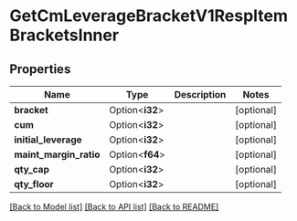 # GetCmLeverageBracketV1RespItemBracketsInner

## Properties

Name | Type | Description | Notes
------------ | ------------- | ------------- | -------------
**bracket** | Option<**i32**> |  | [optional]
**cum** | Option<**i32**> |  | [optional]
**initial_leverage** | Option<**i32**> |  | [optional]
**maint_margin_ratio** | Option<**f64**> |  | [optional]
**qty_cap** | Option<**i32**> |  | [optional]
**qty_floor** | Option<**i32**> |  | [optional]

[[Back to Model list]](../README.md#documentation-for-models) [[Back to API list]](../README.md#documentation-for-api-endpoints) [[Back to README]](../README.md)


